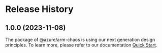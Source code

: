 # Release History
    
## 1.0.0 (2023-11-08)

The package of @azure/arm-chaos is using our next generation design principles. To learn more, please refer to our documentation [Quick Start](https://aka.ms/js-track2-quickstart).
